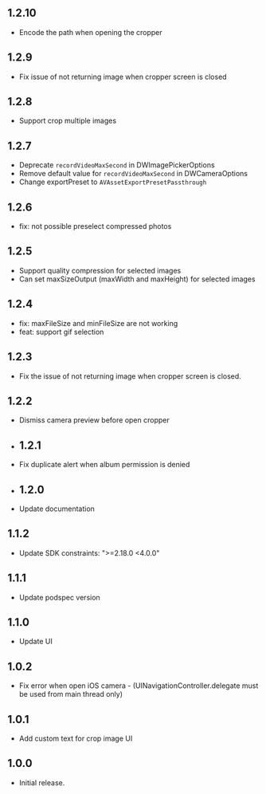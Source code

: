 ## 1.2.10

* Encode the path when opening the cropper

## 1.2.9

* Fix issue of not returning image when cropper screen is closed

## 1.2.8

* Support crop multiple images

## 1.2.7

* Deprecate `recordVideoMaxSecond` in DWImagePickerOptions
* Remove default value for `recordVideoMaxSecond` in DWCameraOptions
* Change exportPreset to `AVAssetExportPresetPassthrough`

## 1.2.6

* fix: not possible preselect compressed photos

## 1.2.5

* Support quality compression for selected images
* Can set maxSizeOutput (maxWidth and maxHeight) for selected images

## 1.2.4

- fix: maxFileSize and minFileSize are not working
- feat: support gif selection

## 1.2.3

- Fix the issue of not returning image when cropper screen is closed.

## 1.2.2

- Dismiss camera preview before open cropper

- ## 1.2.1

- Fix duplicate alert when album permission is denied

- ## 1.2.0

- Update documentation

## 1.1.2

- Update SDK constraints: ">=2.18.0 <4.0.0"

## 1.1.1

- Update podspec version

## 1.1.0

- Update UI

## 1.0.2

- Fix error when open iOS camera - (UINavigationController.delegate must be used from main thread only)

## 1.0.1

- Add custom text for crop image UI

## 1.0.0

- Initial release.

